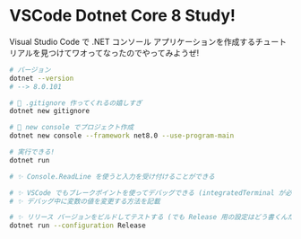 VSCode Dotnet Core 8 Study!
===

Visual Studio Code で .NET コンソール アプリケーションを作成するチュートリアルを見つけてワオってなったのでやってみようぜ!

```bash
# バージョン
dotnet --version
# --> 8.0.101

# 🙈 .gitignore 作ってくれるの嬉しすぎ
dotnet new gitignore

# 🎉 new console でプロジェクト作成
dotnet new console --framework net8.0 --use-program-main

# 実行できる!
dotnet run

# ✨ Console.ReadLine を使うと入力を受け付けることができる

# ✨ VSCode でもブレークポイントを使ってデバッグできる (integratedTerminal が必要っぽい)
# ✨ デバッグ中に変数の値を変更する方法を記載

# ✨ リリース バージョンをビルドしてテストする (でも Release 用の設定はどう書くんだ?)
dotnet run --configuration Release
```
